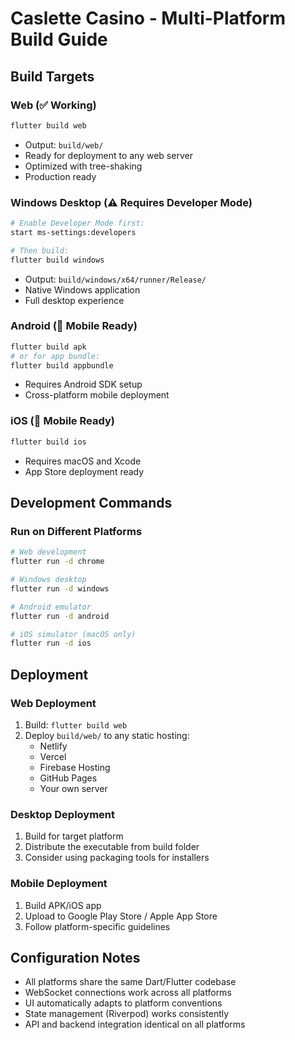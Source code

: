 # Caslette Casino - Multi-Platform Build Guide

## Build Targets

### Web (✅ Working)

```bash
flutter build web
```

- Output: `build/web/`
- Ready for deployment to any web server
- Optimized with tree-shaking
- Production ready

### Windows Desktop (⚠️ Requires Developer Mode)

```bash
# Enable Developer Mode first:
start ms-settings:developers

# Then build:
flutter build windows
```

- Output: `build/windows/x64/runner/Release/`
- Native Windows application
- Full desktop experience

### Android (📱 Mobile Ready)

```bash
flutter build apk
# or for app bundle:
flutter build appbundle
```

- Requires Android SDK setup
- Cross-platform mobile deployment

### iOS (🍎 Mobile Ready)

```bash
flutter build ios
```

- Requires macOS and Xcode
- App Store deployment ready

## Development Commands

### Run on Different Platforms

```bash
# Web development
flutter run -d chrome

# Windows desktop
flutter run -d windows

# Android emulator
flutter run -d android

# iOS simulator (macOS only)
flutter run -d ios
```

## Deployment

### Web Deployment

1. Build: `flutter build web`
2. Deploy `build/web/` to any static hosting:
   - Netlify
   - Vercel
   - Firebase Hosting
   - GitHub Pages
   - Your own server

### Desktop Deployment

1. Build for target platform
2. Distribute the executable from build folder
3. Consider using packaging tools for installers

### Mobile Deployment

1. Build APK/iOS app
2. Upload to Google Play Store / Apple App Store
3. Follow platform-specific guidelines

## Configuration Notes

- All platforms share the same Dart/Flutter codebase
- WebSocket connections work across all platforms
- UI automatically adapts to platform conventions
- State management (Riverpod) works consistently
- API and backend integration identical on all platforms
